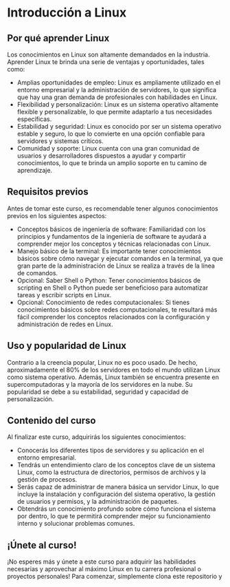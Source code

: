 # Introducción a Linux

## Por qué aprender Linux

Los conocimientos en Linux son altamente demandados en la industria. Aprender Linux te brinda una serie de ventajas y oportunidades, tales como:

- Amplias oportunidades de empleo: Linux es ampliamente utilizado en el entorno empresarial y la administración de servidores, lo que significa que hay una gran demanda de profesionales con habilidades en Linux.
- Flexibilidad y personalización: Linux es un sistema operativo altamente flexible y personalizable, lo que permite adaptarlo a tus necesidades específicas.
- Estabilidad y seguridad: Linux es conocido por ser un sistema operativo estable y seguro, lo que lo convierte en una opción confiable para servidores y sistemas críticos.
- Comunidad y soporte: Linux cuenta con una gran comunidad de usuarios y desarrolladores dispuestos a ayudar y compartir conocimientos, lo que te brinda un amplio soporte en tu camino de aprendizaje.

## Requisitos previos

Antes de tomar este curso, es recomendable tener algunos conocimientos previos en los siguientes aspectos:

- Conceptos básicos de ingeniería de software: Familiaridad con los principios y fundamentos de la ingeniería de software te ayudará a comprender mejor los conceptos y técnicas relacionadas con Linux.
- Manejo básico de la terminal: Es importante tener conocimientos básicos sobre cómo navegar y ejecutar comandos en la terminal, ya que gran parte de la administración de Linux se realiza a través de la línea de comandos.
- Opcional: Saber Shell o Python: Tener conocimientos básicos de scripting en Shell o Python puede ser beneficioso para automatizar tareas y escribir scripts en Linux.
- Opcional: Conocimiento de redes computacionales: Si tienes conocimientos básicos sobre redes computacionales, te resultará más fácil comprender los conceptos relacionados con la configuración y administración de redes en Linux.

## Uso y popularidad de Linux

Contrario a la creencia popular, Linux no es poco usado. De hecho, aproximadamente el 80% de los servidores en todo el mundo utilizan Linux como sistema operativo. Además, Linux también se encuentra presente en supercomputadoras y la mayoría de los servidores en la nube. Su popularidad se debe a su estabilidad, seguridad y capacidad de personalización.

## Contenido del curso

Al finalizar este curso, adquirirás los siguientes conocimientos:

- Conocerás los diferentes tipos de servidores y su aplicación en el entorno empresarial.
- Tendrás un entendimiento claro de los conceptos clave de un sistema Linux, como la estructura de directorios, permisos de archivos y la gestión de procesos.
- Serás capaz de administrar de manera básica un servidor Linux, lo que incluye la instalación y configuración del sistema operativo, la gestión de usuarios y permisos, y la administración de paquetes.
- Obtendrás un conocimiento profundo sobre cómo funciona el sistema por dentro, lo que te permitirá comprender mejor su funcionamiento interno y solucionar problemas comunes.

## ¡Únete al curso!

¡No esperes más y únete a este curso para adquirir las habilidades necesarias y aprovechar al máximo Linux en tu carrera profesional o proyectos personales! Para comenzar, simplemente clona este repositorio y
